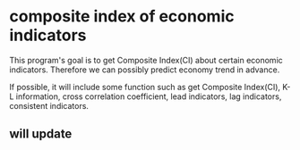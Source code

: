 # composite index of economic indicators

This program's goal is to get Composite Index(CI) about certain economic indicators. Therefore we can possibly predict economy trend in advance.

If possible, it will include some function such as get Composite Index(CI), K-L information, cross correlation coefficient, lead indicators, lag indicators, consistent indicators.




## will update



